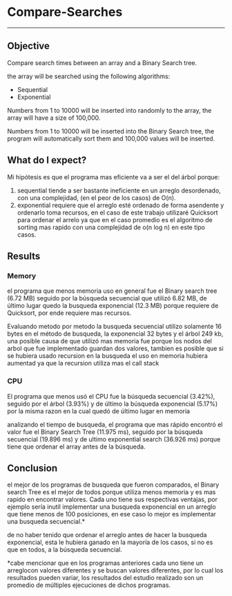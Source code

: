 # Compare-Searches
***
## Objective
Compare search times between an array and a Binary Search tree.

the array will be searched using the following algorithms:
* Sequential
* Exponential

Numbers from 1 to 10000 will be inserted into randomly to the array, the array will have a size of 100,000.

Numbers from 1 to 10000 will be inserted into the Binary Search tree, the program will automatically sort them and 100,000 values will be inserted.

## What do I expect?

Mi hipótesis es que el programa mas eficiente va a ser el del árbol porque:
1. sequential tiende a ser bastante ineficiente en un arreglo desordenado, con una complejidad, (en el peor de los casos) de O(n).
2. exponential requiere que el arreglo esté ordenado de forma asendente y ordenarlo toma recursos, en el caso de este trabajo utilizaré Quicksort para ordenar el arrelo ya que en el caso promedio es el algoritmo de sorting mas rapido con una complejidad de o(n log n) en este tipo casos.

## Results
### Memory
el programa que menos memoria uso en general fue el Binary search tree (6.72 MB) seguido por la búsqueda secuencial que utilizó 6.82 MB, de último lugar quedo la busqueda exponencial (12.3 MB) porque requiere de Quicksort, por ende requiere mas recursos.

Evaluando metodo por metodo la busqueda secuencial utilizo solamente 16 bytes en el método de busqueda, la exponencial 32 bytes y el árbol 249 kb, una posible causa de que utilizó mas memoria fue porque los nodos del arbol que fue implementado guardan dos valores, tambien es posible que si se hubiera usado recursion en la busqueda el uso en memoria hubiera aumentad  ya que la recursion utiliza mas el call stack

### CPU
El programa que menos usó el CPU fue la búsqueda secuencial (3.42%), seguido por el árbol (3.93%) y de último la búsqueda exponencial (5.17%) por la misma razon en la cual quedó de último lugar en memoria

analizando el tiempo de busqueda, el programa que mas rápido encontró el valor fue el Binary Search Tree (11.975 ms), seguido por la búsqueda secuencial (19.896 ms) y de ultimo exponential search (36.926 ms) porque tiene que ordenar el array antes de la búsqueda.

## Conclusion
el mejor de los programas de busqueda que fueron comparados, el Binary search Tree es el mejor de todos porque utiliza menos memoria y es mas rapido en encontrar valores. Cada uno tiene sus respectivas ventajas, por ejemplo sería inutil implementar una busqueda exponencial en un arreglo que tiene menos de 100 posiciones, en ese caso lo mejor es implementar una busqueda secuencial.*

de no haber tenido que ordenar el arreglo antes de hacer la busqueda exponencial, esta le hubiera ganado en la mayoría de los casos, si no es que en todos, a la búsqueda secuencial.

*cabe mencionar que en los programas anteriores cada uno tiene un arreglocon valores diferentes y se buscan valores diferentes, por lo cual los resultados pueden variar, los resultados del estudio realizado son un promedio de múltiples ejecuciones de dichos programas.
